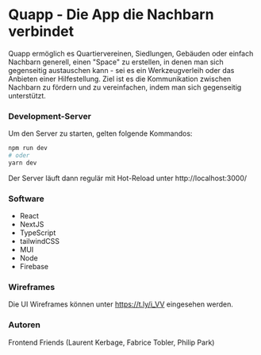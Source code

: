 # Quapp - Die App die Nachbarn verbindet
Quapp ermöglich es Quartiervereinen, Siedlungen, Gebäuden oder einfach Nachbarn generell, einen "Space" zu erstellen, in denen man sich gegenseitig austauschen kann - sei es ein Werkzeugverleih oder das Anbieten einer Hilfestellung. Ziel ist es die Kommunikation zwischen Nachbarn zu fördern und zu vereinfachen, indem man sich gegenseitig unterstützt.

### Development-Server
Um den Server zu starten, gelten folgende Kommandos:

```bash
npm run dev
# oder
yarn dev
```
Der Server läuft dann regulär mit Hot-Reload unter http://localhost:3000/

### Software
- React
- NextJS
- TypeScript
- tailwindCSS
- MUI
- Node
- Firebase

### Wireframes
Die UI Wireframes können unter https://t.ly/i_VV eingesehen werden.

### Autoren
Frontend Friends (Laurent Kerbage, Fabrice Tobler, Philip Park)
